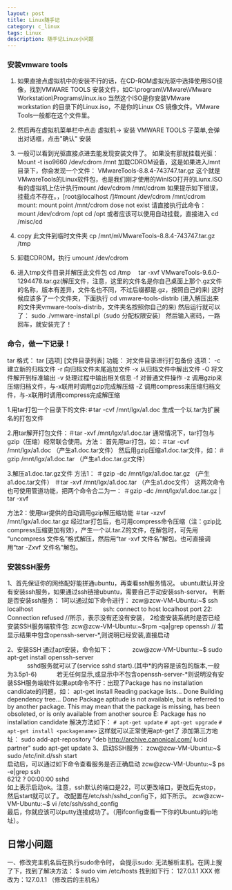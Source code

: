 ```yaml
---
layout: post
title: Linux随手记
category: c_linux
tags: Linux
description: 随手记Linux小问题
---
```


### 安装vmware tools

1. 如果直接点虚拟机中的安装不行的话，在CD-ROM虚拟光驱中选择使用ISO镜像，找到VMWARE TOOLS 安装文件，如C:\program\VMware\VMware Workstation\Programs\linux.iso
当然这个ISO是你安装VMware workstation 的目录下的Linux.iso，不是你的Linux OS 镜像文件。VMware Tools一般都在这个文件里。

2. 然后再在虚拟机菜单栏中点击 虚拟机-> 安装 VMWARE TOOLS 子菜单,会弹出对话框，点击"确认" 安装

3. 一般可以看到光驱直接点进去能发现安装文件了。
如果没有那就挂载光驱：Mount -t iso9660 /dev/cdrom /mnt           加载CDROM设备，这是如果进入/mnt 目录下，你会发现一个文件：
VMwareTools-8.8.4-743747.tar.gz                  这个就是VMwareTools的Linux软件包，也是我们刚才使用的WinISO打开的Liunx.ISO
有的虚拟机上估计执行mount /dev/cdrom /mnt/cdrom
如果提示如下错误，挂载点不存在。，[root@localhost /]#mount /dev/cdrom /mnt/cdrom
mount: mount point /mnt/cdrom dose not exist
请直接执行此命令：     mount /dev/cdrom /opt
cd /opt
或者应该可以使用自动挂载，直接进入
cd /misc/cd

4. copy 此文件到临时文件夹
 cp /mnt/mVMwareTools-8.8.4-743747.tar.gz /tmp

5. 卸载CDROM，执行 umount /dev/cdrom

6. 进入tmp文件目录并解压此文件包
   cd /tmp
　tar -xvf VMwareTools-9.6.0-1294478.tar.gz(解压文件，注意，这里的文件名是你自己桌面上那个.gz文件的名称，版本有差异，文件名也不同，不过后缀都是.gz，按照自己的来)
这时候应该多了一个文件夹，下面执行
cd vmware-tools-distrib (进入解压出来的文件夹vmware-tools-distrib，文件夹名按照你自己的来)
然后运行就可以了：   sudo ./vmware-install.pl（sudo 分配权限安装）
然后输入密码，一路回车，就安装完了！

### 命令，做一下记录！
tar
格式： tar [选项] [文件目录列表]
功能： 对文件目录进行打包备份
选项：
-c 建立新的归档文件
-r 向归档文件末尾追加文件
-x 从归档文件中解出文件
-O 将文件解开到标准输出
-v 处理过程中输出相关信息
-f 对普通文件操作
-z 调用gzip来压缩归档文件，与-x联用时调用gzip完成解压缩
-Z 调用compress来压缩归档文件，与-x联用时调用compress完成解压缩

1.用tar打包一个目录下的文件:＃tar -cvf /mnt/lgx/a1.doc
生成一个以.tar为扩展名的打包文件

2.用tar解开打包文件：＃tar -xvf /mnt/lgx/a1.doc.tar
通常情况下，tar打包与gzip（压缩）经常联合使用。方法：
首先用tar打包，如：＃tar -cvf /mnt/lgx/a1.doc （产生a1.doc.tar文件）
然后用gzip压缩a1.doc.tar文件，如：＃gzip /mnt/lgx/a1.doc.tar （产生a1.doc.tar.gz文件）

3.解压a1.doc.tar.gz文件
方法1：
＃gzip -dc /mnt/lgx/a1.doc.tar.gz （产生a1.doc.tar文件）
＃tar -xvf /mnt/lgx/a1.doc.tar （产生a1.doc文件）
这两次命令也可使用管道功能，把两个命令合二为一：
＃gzip -dc /mnt/lgx/a1.doc.tar.gz | tar -xvf

方法2：使用tar提供的自动调用gzip解压缩功能
＃tar -xzvf /mnt/lgx/a1.doc.tar.gz
经过tar打包后，也可用compress命令压缩（注：gzip比compress压缩更加有效），产生一个以.tar.Z的文件，在解包时，可先用 “uncompress 文件名”格式解压，然后用“tar -xvf 文件名”解包。也可直接调用“tar -Zxvf 文件名”解包。

### 安装SSH服务
1、首先保证你的网络配好能拼通ubuntu，再查看ssh服务情况。
ubuntu默认并没有安装ssh服务，如果通过ssh链接ubuntu，需要自己手动安装ssh-server。
判断是否安装ssh服务：
1可以通过如下命令进行：    zcw@zcw-VM-Ubuntu:~$ ssh localhost
　　　　　　　　　　      　ssh: connect to host localhost port 22: Connection refused  //所示，表示没有还没有安装，
2检查安装系统时是否已经安装SSH服务端软件包:      zcw@zcw-VM-Ubuntu:~$rpm -qa|grep openssh            // 若显示结果中包含openssh-server-*,则说明已经安装,直接启动

2、安装SSH
通过apt安装，命令如下：
　　　zcw@zcw-VM-Ubuntu:~$ sudo apt-get install openssh-server  
 　　　  sshd服务就可以了(service sshd start).(其中*的内容是该包的版本,一般为3.5p1-6)
  　　　若无任何显示,或显示中不包含openssh-server-*则说明没有安装SSH服务端软件如果apt命令不行：出现了Package has no installation candidate的问题，如： 
  apt-get install <packagename>
Reading package lists... Done
Building dependency tree... Done
Package aptitude is not available, but is referred to by another package.
This may mean that the package is missing, has been obsoleted, or
is only available from another source
E: Package <packagename> has no installation candidate
解决方法如下：
`# apt-get update`
`# apt-get upgrade`
`# apt-get install <packagename>`
这样就可以正常使用apt-get了
添加第三方地址：
sudo add-apt-repository "deb http://archive.canonical.com/ lucid partner"
sudo apt-get update
3、启动SSH服务： 
zcw@zcw-VM-Ubuntu:~$ sudo /etc/init.d/ssh start  
启动后，可以通过如下命令查看服务是否正确启动
zcw@zcw-VM-Ubuntu:~$ ps -e|grep ssh   
6212 ?        00:00:00 sshd  
如上表示启动ok。注意，ssh默认的端口是22，可以更改端口，更改后先stop，然后start就可以了。
改配置在/etc/ssh/sshd_config下，如下所示。 
zcw@zcw-VM-Ubuntu:~$ vi /etc/ssh/sshd_config   
最后，你就应该可以putty连接成功了。（用ifconfig查看一下你的Ubuntu的ip地址）。
 
## 日常小问题
一、修改完主机名后在执行sudo命令时，
        会提示sudo: 无法解析主机。在网上搜了下，找到了解决方法：
        $  sudo vim /etc/hosts
           找到如下行： 127.0.1.1 XXX                                修改为：127.0.1.1 （修改后的主机名）